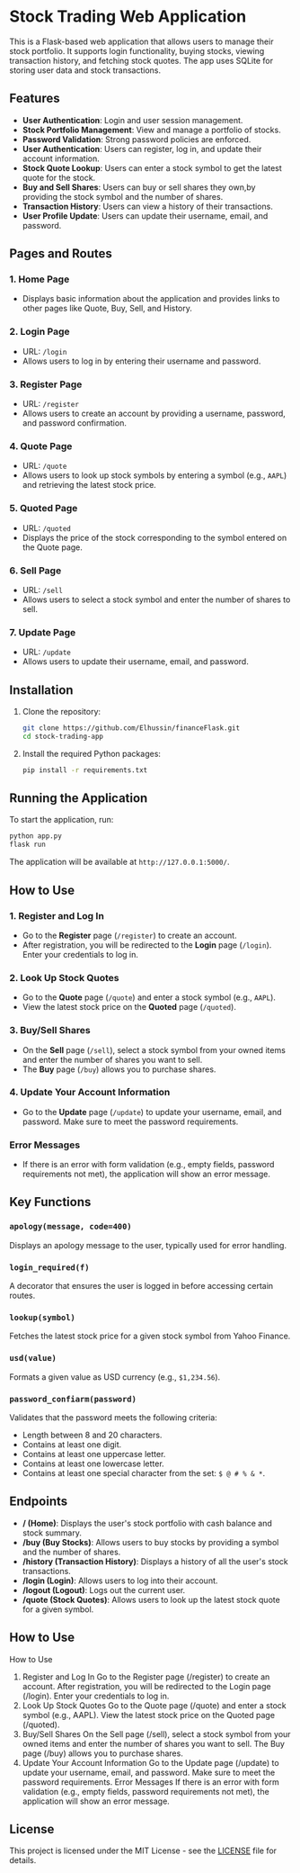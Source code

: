 
# Stock Trading Web Application

This is a Flask-based web application that allows users to manage their stock portfolio. It supports login functionality, buying stocks, viewing transaction history, and fetching stock quotes. The app uses SQLite for storing user data and stock transactions.

## Features

- **User Authentication**: Login and user session management.
- **Stock Portfolio Management**: View and manage a portfolio of stocks.
- **Password Validation**: Strong password policies are enforced.
- **User Authentication**: Users can register, log in, and update their account information.
- **Stock Quote Lookup**: Users can enter a stock symbol to get the latest quote for the stock.
- **Buy and Sell Shares**: Users can buy or sell shares they own,by providing the stock symbol and the number of shares.
- **Transaction History**: Users can view a history of their transactions.
- **User Profile Update**: Users can update their username, email, and password.
  
## Pages and Routes

### 1. **Home Page**
   - Displays basic information about the application and provides links to other pages like Quote, Buy, Sell, and History.

### 2. **Login Page**
   - URL: `/login`
   - Allows users to log in by entering their username and password.

### 3. **Register Page**
   - URL: `/register`
   - Allows users to create an account by providing a username, password, and password confirmation.
   
### 4. **Quote Page**
   - URL: `/quote`
   - Allows users to look up stock symbols by entering a symbol (e.g., `AAPL`) and retrieving the latest stock price.
   
### 5. **Quoted Page**
   - URL: `/quoted`
   - Displays the price of the stock corresponding to the symbol entered on the Quote page.

### 6. **Sell Page**
   - URL: `/sell`
   - Allows users to select a stock symbol and enter the number of shares to sell.
   
### 7. **Update Page**
   - URL: `/update`
   - Allows users to update their username, email, and password.



## Installation

1. Clone the repository:

   ```bash
   git clone https://github.com/Elhussin/financeFlask.git
   cd stock-trading-app
   ```

2. Install the required Python packages:

   ```bash
   pip install -r requirements.txt
   ```


## Running the Application

To start the application, run:

```bash
python app.py
flask run

```

The application will be available at `http://127.0.0.1:5000/`.

## How to Use

### 1. Register and Log In
- Go to the **Register** page (`/register`) to create an account.
- After registration, you will be redirected to the **Login** page (`/login`). Enter your credentials to log in.

### 2. Look Up Stock Quotes
- Go to the **Quote** page (`/quote`) and enter a stock symbol (e.g., `AAPL`).
- View the latest stock price on the **Quoted** page (`/quoted`).

### 3. Buy/Sell Shares
- On the **Sell** page (`/sell`), select a stock symbol from your owned items and enter the number of shares you want to sell.
- The **Buy** page (`/buy`) allows you to purchase shares.

### 4. Update Your Account Information
- Go to the **Update** page (`/update`) to update your username, email, and password. Make sure to meet the password requirements.

### Error Messages
- If there is an error with form validation (e.g., empty fields, password requirements not met), the application will show an error message.


## Key Functions

### `apology(message, code=400)`
Displays an apology message to the user, typically used for error handling.

### `login_required(f)`
A decorator that ensures the user is logged in before accessing certain routes.

### `lookup(symbol)`
Fetches the latest stock price for a given stock symbol from Yahoo Finance.

### `usd(value)`
Formats a given value as USD currency (e.g., `$1,234.56`).

### `password_confiarm(password)`
Validates that the password meets the following criteria:
- Length between 8 and 20 characters.
- Contains at least one digit.
- Contains at least one uppercase letter.
- Contains at least one lowercase letter.
- Contains at least one special character from the set: `$ @ # % & *`.

## Endpoints

- **/ (Home)**: Displays the user's stock portfolio with cash balance and stock summary.
- **/buy (Buy Stocks)**: Allows users to buy stocks by providing a symbol and the number of shares.
- **/history (Transaction History)**: Displays a history of all the user's stock transactions.
- **/login (Login)**: Allows users to log into their account.
- **/logout (Logout)**: Logs out the current user.
- **/quote (Stock Quotes)**: Allows users to look up the latest stock quote for a given symbol.

## How to Use
How to Use
1. Register and Log In
Go to the Register page (/register) to create an account.
After registration, you will be redirected to the Login page (/login). Enter your credentials to log in.
2. Look Up Stock Quotes
Go to the Quote page (/quote) and enter a stock symbol (e.g., AAPL).
View the latest stock price on the Quoted page (/quoted).
3. Buy/Sell Shares
On the Sell page (/sell), select a stock symbol from your owned items and enter the number of shares you want to sell.
The Buy page (/buy) allows you to purchase shares.
4. Update Your Account Information
Go to the Update page (/update) to update your username, email, and password. Make sure to meet the password requirements.
Error Messages
If there is an error with form validation (e.g., empty fields, password requirements not met), the application will show an error message.

## License

This project is licensed under the MIT License - see the [LICENSE](LICENSE) file for details.

